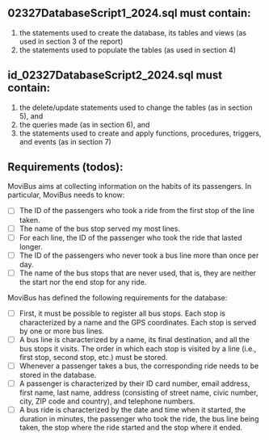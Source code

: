 ## 02327DatabaseScript1_2024.sql must contain:
1. the statements used to create the database, its tables and views (as used in section 3 of the report)
2. the statements used to populate the tables (as used in section 4)
   
## id_02327DatabaseScript2_2024.sql must contain:
1. the delete/update statements used to change the tables (as in section 5), and
2. the queries made (as in section 6), and
3. the statements used to create and apply functions, procedures, triggers, and events (as in section 7)

## Requirements (todos):
MoviBus aims at collecting information on the habits of its passengers. In particular, MoviBus needs to know:
- [ ] The ID of the passengers who took a ride from the first stop of the line taken.
- [ ] The name of the bus stop served my most lines.
- [ ] For each line, the ID of the passenger who took the ride that lasted longer.
- [ ] The ID of the passengers who never took a bus line more than once per day.
- [ ] The name of the bus stops that are never used, that is, they are neither the start nor the end stop for any ride.

MoviBus has defined the following requirements for the database:
- [ ] First, it must be possible to register all bus stops. Each stop is characterized by a name and the GPS coordinates. Each stop is served by one or more bus lines.
- [ ] A bus line is characterized by a name, its final destination, and all the bus stops it visits. The order in which each stop is visited by a line (i.e., first stop, second stop, etc.) must be stored.
- [ ] Whenever a passenger takes a bus, the corresponding ride needs to be stored in the database.
- [ ] A passenger is characterized by their ID card number, email address, first name, last name, address (consisting of street name, civic number, city, ZIP code and country), and telephone numbers.
- [ ] A bus ride is characterized by the date and time when it started, the duration in minutes, the passenger who took the ride, the bus line being taken, the stop where the ride started and the stop where it ended.
